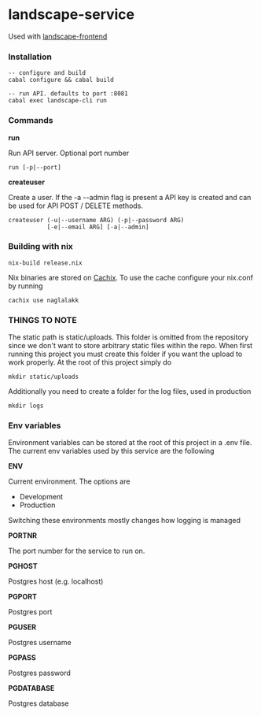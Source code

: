 landscape-service
===

Used with [landscape-frontend](https://github.com/naglalakk/landscape-frontend)

### Installation

    -- configure and build
    cabal configure && cabal build

    -- run API. defaults to port :8081
    cabal exec landscape-cli run 

### Commands

**run**

Run API server. Optional port number
    
    run [-p|--port] 
    
**createuser**

Create a user. If the -a --admin flag is present
a API key is created and can be used for API
POST / DELETE methods.

    createuser (-u|--username ARG) (-p|--password ARG)
               [-e|--email ARG] [-a|--admin]


### Building with nix

    nix-build release.nix

Nix binaries are stored on [Cachix](https://cachix.org/).
To use the cache configure your nix.conf by running

    cachix use naglalakk

### THINGS TO NOTE

The static path is static/uploads. This folder is omitted
from the repository since we don't want to store arbitrary
static files within the repo. When first running this project
you must create this folder if you want the upload to work properly. At the root of this project simply do

    mkdir static/uploads

Additionally you need to create a folder for the log files, used in production

    mkdir logs

### Env variables

Environment variables can be stored at the root of this project in a .env file. The current env variables used by this service are the following

**ENV**

Current environment. The options are

- Development
- Production

Switching these environments mostly changes how logging is managed

**PORTNR**

The port number for the service to run on. 

**PGHOST**

Postgres host (e.g. localhost)

**PGPORT**

Postgres port

**PGUSER**

Postgres username

**PGPASS**

Postgres password

**PGDATABASE**

Postgres database
